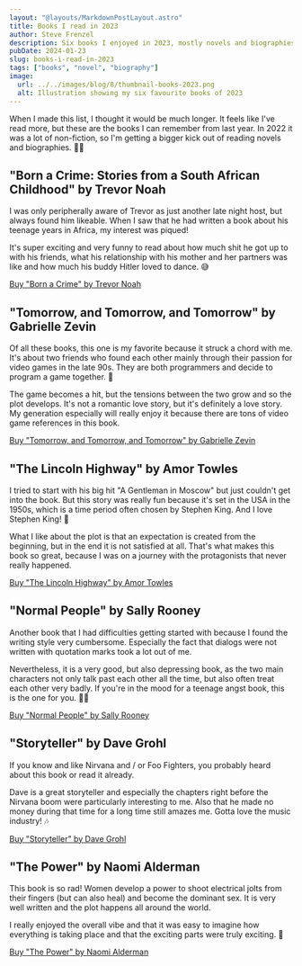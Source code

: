 ```yaml
---
layout: "@layouts/MarkdownPostLayout.astro"
title: Books I read in 2023
author: Steve Frenzel
description: Six books I enjoyed in 2023, mostly novels and biographies. Featuring Trevor Noah, Dave Grohl and more!
pubDate: 2024-01-23
slug: books-i-read-in-2023
tags: ["books", "novel", "biography"]
image:
  url: ../../images/blog/8/thumbnail-books-2023.png
  alt: Illustration showing my six favourite books of 2023
---
```


When I made this list, I thought it would be much longer. It feels like I've read more, but these are the books I can remember from last year. In 2022 it was a lot of non-fiction, so I'm getting a bigger kick out of reading novels and biographies. 🤷‍♂️

## "Born a Crime: Stories from a South African Childhood" by Trevor Noah

I was only peripherally aware of Trevor as just another late night host, but always found him likeable. When I saw that he had written a book about his teenage years in Africa, my interest was piqued!

It's super exciting and very funny to read about how much shit he got up to with his friends, what his relationship with his mother and her partners was like and how much his buddy Hitler loved to dance. 😅

[Buy "Born a Crime" by Trevor Noah](https://www.barnesandnoble.com/w/born-a-crime-trevor-noah/1123595364?ean=9780399588198)

## "Tomorrow, and Tomorrow, and Tomorrow" by Gabrielle Zevin

Of all these books, this one is my favorite because it struck a chord with me. It's about two friends who found each other mainly through their passion for video games in the late 90s. They are both programmers and decide to program a game together. 👾

The game becomes a hit, but the tensions between the two grow and so the plot develops. It's not a romantic love story, but it's definitely a love story. My generation especially will really enjoy it because there are tons of video game references in this book.

[Buy "Tomorrow, and Tomorrow, and Tomorrow" by Gabrielle Zevin](https://www.barnesandnoble.com/w/tomorrow-and-tomorrow-and-tomorrow-gabrielle-zevin/1140356782?ean=9780593321201)

## "The Lincoln Highway" by Amor Towles

I tried to start with his big hit "A Gentleman in Moscow" but just couldn't get into the book. But this story was really fun because it's set in the USA in the 1950s, which is a time period often chosen by Stephen King. And I love Stephen King! 👑

What I like about the plot is that an expectation is created from the beginning, but in the end it is not satisfied at all. That's what makes this book so great, because I was on a journey with the protagonists that never really happened.

[Buy "The Lincoln Highway" by Amor Towles](https://www.barnesandnoble.com/w/the-lincoln-highway-amor-towles/1138843333?ean=9780735222366)

## "Normal People" by Sally Rooney

Another book that I had difficulties getting started with because I found the writing style very cumbersome. Especially the fact that dialogs were not written with quotation marks took a lot out of me.

Nevertheless, it is a very good, but also depressing book, as the two main characters not only talk past each other all the time, but also often treat each other very badly. If you're in the mood for a teenage angst book, this is the one for you. 😵‍💫

[Buy "Normal People" by Sally Rooney](https://www.barnesandnoble.com/w/normal-people-sally-rooney/1129141966?ean=9781984822185)

## "Storyteller" by Dave Grohl

If you know and like Nirvana and / or Foo Fighters, you probably heard about this book or read it already.

Dave is a great storyteller and especially the chapters right before the Nirvana boom were particularly interesting to me. Also that he made no money during that time for a long time still amazes me. Gotta love the music industry! 🎶

[Buy "Storyteller" by Dave Grohl](https://www.barnesandnoble.com/w/der-storyteller-dave-grohl/1139384326?ean=9783843725682)

## "The Power" by Naomi Alderman

This book is so rad! Women develop a power to shoot electrical jolts from their fingers (but can also heal) and become the dominant sex. It is very well written and the plot happens all around the world.

I really enjoyed the overall vibe and that it was easy to imagine how everything is taking place and that the exciting parts were truly exciting. 🍿

[Buy "The Power" by Naomi Alderman](https://www.barnesandnoble.com/w/the-power-naomi-alderman/1125454421?ean=9780316547604)
